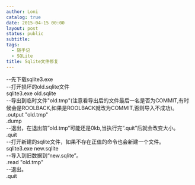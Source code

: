 ```yaml
---
author: Loni
catalog: true
date: 2015-04-15 00:00
layout: post
status: public
subtitle:
tags:
  - 随手记
  - SQLite
title: Sqlite文件修复
---
```


--先下载sqlite3.exe  
--打开损坏的old.sqlite文件  
sqlite3.exe old.sqlite  
--导出到临时文件"old.tmp"(注意看导出后的文件最后一名是否为COMMIT,有时候会是ROOLBACK,如果是ROOLBACK就改为COMMIT,否则导入不成功)。  
.output "old.tmp"  
.dump  
--退出，在退出前”old.tmp“可能还是0kb,当执行完“.quit”后就会改变大小。  
.quit  
--打开新建的sqlite文件，如果不存在正值的命令也会新建一个文件。  
sqlite3.exe new.sqlite  
--导入到旧数据到“new.sqlite”。  
.read "old.tmp"  
--退出。  
.quit  